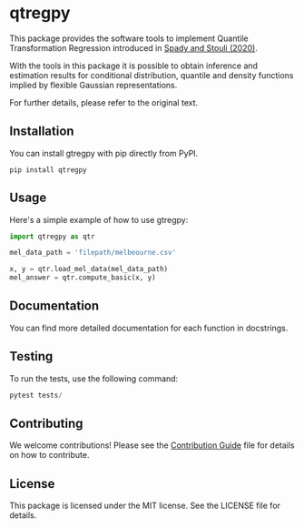 # qtregpy

This package provides the software tools to implement Quantile Transformation Regression introduced in
[Spady and Stouli (2020)](https://arxiv.org/pdf/2011.06416.pdf).

With the tools in this package it is possible to obtain inference and estimation results for conditional distribution,
quantile and density functions implied by flexible Gaussian representations.

For further details, please refer to the original text.

## Installation

You can install gtregpy with pip directly from PyPI.

`pip install qtregpy`

## Usage

Here's a simple example of how to use gtregpy:

```python
import qtregpy as qtr

mel_data_path = 'filepath/melbeourne.csv'

x, y = qtr.load_mel_data(mel_data_path)
mel_answer = qtr.compute_basic(x, y)
```

## Documentation

You can find more detailed documentation for each function in docstrings.

## Testing

To run the tests, use the following command:

```python
pytest tests/
```

## Contributing

We welcome contributions! Please see the [Contribution Guide](CONTRIBUTING.md) file for details on how to contribute.

## License

This package is licensed under the MIT license. See the LICENSE file for details.
